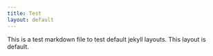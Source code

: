 ```yaml
---
title: Test
layout: default
---
```

This is a test markdown file to test default jekyll layouts.
This layout is default.
